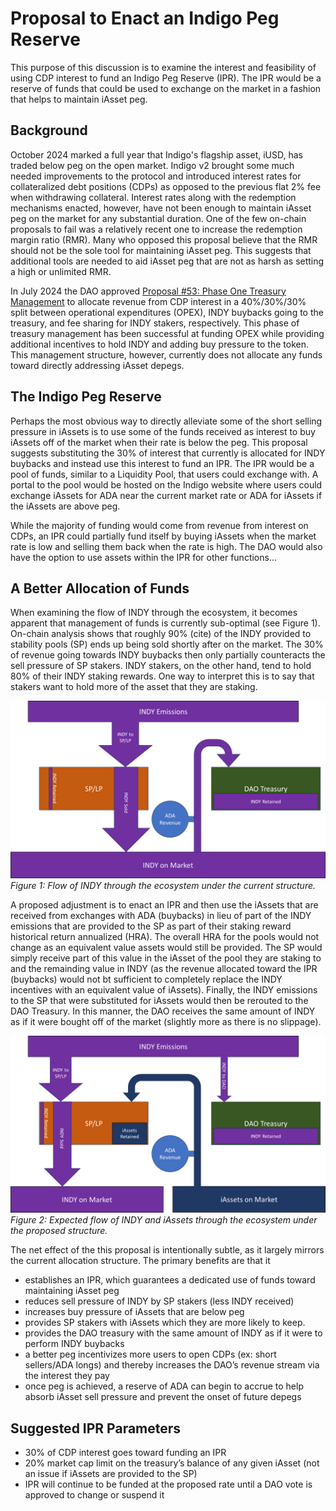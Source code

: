 # Proposal to Enact an Indigo Peg Reserve

This purpose of this discussion is to examine the interest and feasibility of using CDP interest to fund an Indigo Peg Reserve (IPR). The IPR would be a reserve of funds that could be used to exchange on the market in a fashion that helps to maintain iAsset peg.

## Background
October 2024 marked a full year that Indigo's flagship asset, iUSD, has traded below peg on the open market. Indigo v2 brought some much needed improvements to the protocol and introduced interest rates for collateralized debt positions (CDPs) as opposed to the previous flat 2% fee when withdrawing collateral. Interest rates along with the redemption mechanisms enacted, however, have not been enough to maintain iAsset peg on the market for any substantial duration. One of the few on-chain proposals to fail was a relatively recent one to increase the redemption margin ratio (RMR). Many who opposed this proposal believe that the RMR should not be the sole tool for maintaining iAsset peg. This suggests that additional tools are needed to aid iAsset peg that are not as harsh as setting a high or unlimited RMR.

In July 2024 the DAO approved [Proposal #53: Phase One Treasury Management](https://app.indigoprotocol.io/governance/polls/53) to allocate revenue from CDP interest in a 40%/30%/30% split between operational expenditures (OPEX), INDY buybacks going to the treasury, and fee sharing for INDY stakers, respectively. This phase of treasury management has been successful at funding OPEX while providing additional incentives to hold INDY and adding buy pressure to the token. This management structure, however, currently does not allocate any funds toward directly addressing iAsset depegs. 

## The Indigo Peg Reserve
Perhaps the most obvious way to directly alleviate some of the short selling pressure in iAssets is to use some of the funds received as interest to buy iAssets off of the market when their rate is below the peg. This proposal suggests substituting the 30% of interest that currently is allocated for INDY buybacks and instead use this interest to fund an IPR. The IPR would be a pool of funds, similar to a Liquidity Pool, that users could exchange with. A portal to the pool would be hosted on the Indigo website where users could exchange iAssets for ADA near the current market rate or ADA for iAssets if the iAssets are above peg.

While the majority of funding would come from revenue from interest on CDPs, an IPR could partially fund itself by buying iAssets when the market rate is low and selling them back when the rate is high. The DAO would also have the option to use assets within the IPR for other functions...

## A Better Allocation of Funds
When examining the flow of INDY through the ecosystem, it becomes apparent that management of funds is currently sub-optimal (see Figure 1). On-chain analysis shows that roughly 90% (cite) of the INDY provided to stability pools (SP) ends up being sold shortly after on the market. The 30% of revenue going towards INDY buybacks then only partially counteracts the sell pressure of SP stakers. INDY stakers, on the other hand, tend to hold 80% of their INDY staking rewards. One way to interpret this is to say that stakers want to hold more of the asset that they are staking.

![Current](./images/current_structure.png "Current Structure")
*Figure 1: Flow of INDY through the ecosystem under the current structure.*

A proposed adjustment is to enact an IPR and then use the iAssets that are received from exchanges with ADA (buybacks) in lieu of part of the INDY emissions that are provided to the SP as part of their staking reward historical return annualized (HRA). The overall HRA for the pools would not change as an equivalent value assets would still be provided. The SP would simply receive part of this value in the iAsset of the pool they are staking to and the remainding value in INDY (as the revenue allocated toward the IPR (buybacks) would not bt sufficient to completely replace the INDY incentives with an equivalent value of iAssets). Finally, the INDY emissions to the SP that were substituted for iAssets would then be rerouted to the DAO Treasury. In this manner, the DAO receives the same amount of INDY as if it were bought off of the market (slightly more as there is no slippage).

![Proposed](./images/proposed_structure.png "Proposed Structure")
*Figure 2: Expected flow of INDY and iAssets through the ecosystem under the proposed structure.*

The net effect of the this proposal is intentionally subtle, as it largely mirrors the current allocation structure. The primary benefits are that it
* establishes an IPR, which guarantees a dedicated use of funds toward maintaining iAsset peg
* reduces sell pressure of INDY by SP stakers (less INDY received)
* increases buy pressure of iAssets that are below peg
* provides SP stakers with iAssets which they are more likely to keep.
* provides the DAO treasury with the same amount of INDY as if it were to perform INDY buybacks
* a better peg incentivizes more users to open CDPs (ex: short sellers/ADA longs) and thereby increases the DAO’s revenue stream via the interest they pay
* once peg is achieved, a reserve of ADA can begin to accrue to help absorb iAsset sell pressure and prevent the onset of future depegs

## Suggested IPR Parameters
* 30% of CDP interest goes toward funding an IPR
* 20% market cap limit on the treasury’s balance of any given iAsset (not an issue if iAssets are provided to the SP)
* IPR will continue to be funded at the proposed rate until a DAO vote is approved to change or suspend it

